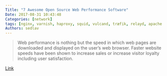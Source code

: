 ```yaml
---
Title: "7 Awesome Open Source Web Performance Software"
Date: 2017-08-31 10:43:48
Categories: [network]
tags: [nginx, varnish, haproxy, squid, vulcand, træfik, relayd, apache traffic]
Authors: sedlav
---
```


> Web performance is nothing but the speed in which web pages are downloaded and displayed on the user’s web browser. Faster website speeds have been shown to increase sales or increase visitor loyalty including user satisfaction.

[Link](https://www.cyberciti.biz/open-source/http-web-performance-proxy-load-balancer-accelerator-software/)
